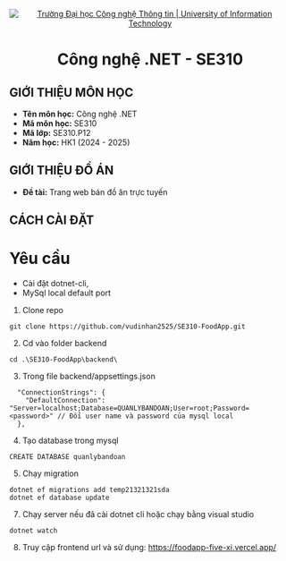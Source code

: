<p align="center">
  <a href="https://www.uit.edu.vn/" title="Trường Đại học Công nghệ Thông tin" style="border: none;">
    <img src="https://i.imgur.com/WmMnSRt.png" alt="Trường Đại học Công nghệ Thông tin | University of Information Technology">
  </a>
</p>

<h1 align="center"><b>Công nghệ .NET - SE310</b></h1>

## GIỚI THIỆU MÔN HỌC

-   **Tên môn học:** Công nghệ .NET
-   **Mã môn học:** SE310
-   **Mã lớp:** SE310.P12
-   **Năm học:** HK1 (2024 - 2025)

## GIỚI THIỆU ĐỒ ÁN

-   **Đề tài:** Trang web bán đồ ăn trực tuyến
## CÁCH CÀI ĐẶT
# Yêu cầu
 - Cài đặt dotnet-cli, 
 - MySql local default port 
1. Clone repo 
```
git clone https://github.com/vudinhan2525/SE310-FoodApp.git
```
2. Cd vào folder backend
```
cd .\SE310-FoodApp\backend\
```
3. Trong file backend/appsettings.json
```
  "ConnectionStrings": {
    "DefaultConnection": "Server=localhost;Database=QUANLYBANDOAN;User=root;Password=<password>" // Đổi user name và password của mysql local
  },
```
4. Tạo database trong mysql
```
CREATE DATABASE quanlybandoan
```
5. Chạy migration
```
dotnet ef migrations add temp21321321sda
dotnet ef database update
```

7. Chạy server nếu đã cài dotnet cli hoặc chạy bằng visual studio
```
dotnet watch
```
8. Truy cập frontend url và sử dụng:
https://foodapp-five-xi.vercel.app/
